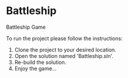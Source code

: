 # Battleship
Battleship Game

To run the project please follow the instructions:

1. Clone the project to your desired location.
2. Open the solution named 'Battleship.sln'.
3. Re-build the solution.
4. Enjoy the game...
